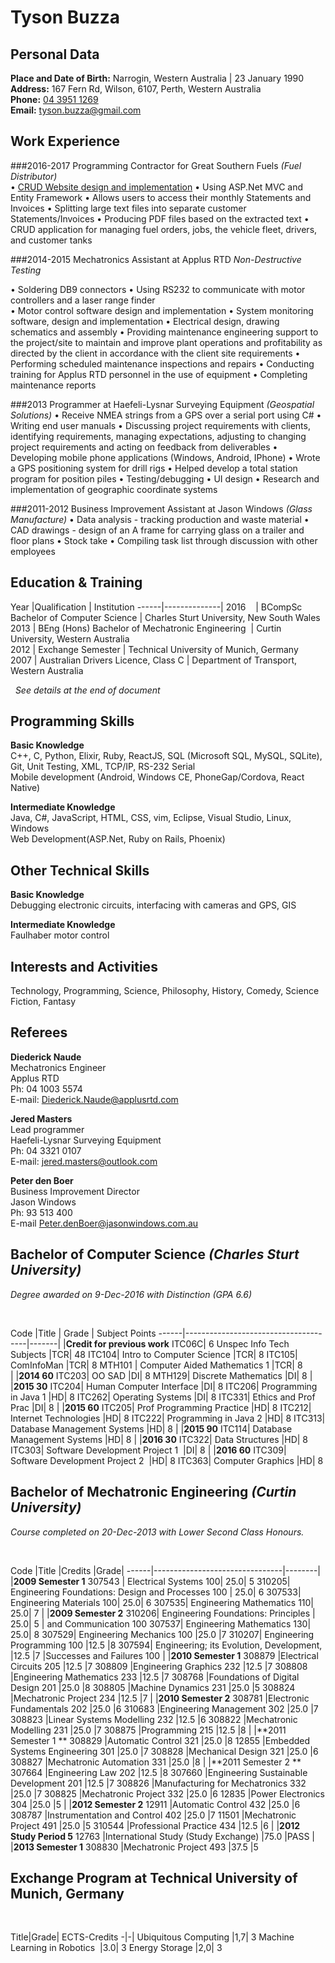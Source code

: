 Tyson Buzza
===========

Personal Data
-------------

**Place and Date of Birth:** Narrogin, Western Australia  | 23 January 1990  
**Address:**   167 Fern Rd, Wilson, 6107, Perth, Western Australia  
**Phone:**     [04 3951 1269](tel:0439511269)  
**Email:**    [tyson.buzza@gmail.com](mailto:tyson.buzza@gmail.com)

Work Experience
---------------

###2016-2017 Programming Contractor for Great Southern Fuels _(Fuel Distributor)_  
• [CRUD Website design and implementation](https://gsfs.azurewebsites.net/Account/Login) 
• Using ASP.Net MVC and Entity Framework
• Allows users to access their monthly Statements and Invoices
• Splitting large text files into separate customer Statements/Invoices
• Producing PDF files based on the extracted text 
• CRUD application for managing fuel orders, jobs, the vehicle fleet, drivers, and customer tanks

###2014-2015 Mechatronics Assistant at Applus RTD _Non-Destructive Testing_

• Soldering DB9 connectors
• Using RS232 to communicate with motor controllers and a laser range finder  
• Motor control software design and implementation
• System monitoring software, design and implementation
• Electrical design, drawing schematics and assembly
• Providing maintenance engineering support to the project/site to maintain and improve plant operations and profitability as directed by the client in accordance with the client site requirements
• Performing scheduled maintenance inspections and repairs
• Conducting training for Applus RTD personnel in the use of equipment
• Completing maintenance reports

###2013 Programmer at Haefeli-Lysnar Surveying Equipment _(Geospatial Solutions)_
• Receive NMEA strings from a GPS over a serial port using C\#
• Writing end user manuals
• Discussing project requirements with clients, identifying requirements, managing expectations, adjusting to changing project requirements and acting on feedback from deliverables
• Developing mobile phone applications (Windows, Android, IPhone)
• Wrote a GPS positioning system for drill rigs
• Helped develop a total station program for position piles
• Testing/debugging
• UI design
• Research and implementation of geographic coordinate systems

###2011-2012 Business Improvement Assistant at Jason Windows _(Glass Manufacture)_
• Data analysis - tracking production and waste material
• CAD drawings - design of an A frame for carrying glass on a trailer and floor plans
• Stock take
• Compiling task list through discussion with other employees

Education & Training
---------------------
  
Year  |Qualification | Institution 
------|--------------|
2016&nbsp;  &nbsp; | BCompSc Bachelor of Computer Science | Charles Sturt University, New South Wales  
2013 | BEng (Hons) Bachelor of Mechatronic Engineering&nbsp;  | Curtin University, Western Australia  
2012 | Exchange Semester |  Technical University of Munich, Germany  
2007 | Australian Drivers Licence, Class C  | Department of Transport, Western Australia

&nbsp;
_See details at the end of document_

Programming Skills
------------------
**Basic Knowledge**  
C++, C, Python, Elixir, Ruby, ReactJS, SQL (Microsoft SQL, MySQL, SQLite), Git, Unit Testing, XML, TCP/IP, RS-232 Serial  
Mobile development (Android, Windows CE, PhoneGap/Cordova, React Native)

**Intermediate Knowledge**  
Java, C\#, JavaScript, HTML, CSS, vim, Eclipse, Visual Studio, Linux, Windows  
Web Development(ASP.Net, Ruby on Rails, Phoenix)

Other Technical Skills
----------------------
**Basic Knowledge**  
Debugging electronic circuits, interfacing with cameras and GPS, GIS

**Intermediate Knowledge**  
Faulhaber motor control

Interests and Activities
------------------------
Technology, Programming, Science, Philosophy, History, Comedy, Science Fiction, Fantasy

Referees
--------
**Diederick Naude**  
Mechatronics Engineer  
Applus RTD  
Ph: 04 1003 5574  
E-mail: [Diederick.Naude@applusrtd.com](mailto:Diederick.Naude@applusrtd.com)

**Jered Masters**  
Lead programmer  
Haefeli-Lysnar Surveying Equipment  
Ph: 04 3321 0107  
E-mail: [jered.masters@outlook.com](mailto:jered.masters@outlook.com)

**Peter den Boer**  
Business Improvement Director  
Jason Windows  
Ph: 93 513 400  
E-mail [Peter.denBoer@jasonwindows.com.au](mailto:Peter.denBoer@jasonwindows.com.au)






Bachelor of Computer Science _(Charles Sturt University)_
----------------------------  
_Degree awarded on 9-Dec-2016 with Distinction (GPA 6.6)_  

&nbsp;


Code  |Title                                 | Grade |&nbsp;Subject Points
------|--------------------------------------|-------|
|**Credit for previous work**
ITC06C| 6 Unspec Info Tech Subjects          |TCR|	48
ITC104| Intro to Computer Science	          |TCR|	8
ITC105| ComInfoMan					          |TCR|	8
MTH101&nbsp;| Computer Aided Mathematics 1         |TCR|	8  
|
|**2014 60**
ITC203| OO SAD				                  |DI|	8
MTH129| Discrete Mathematics		          |DI|	8
|
|**2015 30**
ITC204| Human Computer Interface	          |DI|	8
ITC206| Programming in Java 1		          |HD|	8
ITC262| Operating Systems		              |DI|	8
ITC331| Ethics and Prof Prac		          |DI|	8
|
|**2015 60**
ITC205| Prof Programming Practice	          |HD|	8
ITC212| Internet Technologies		          |HD|	8
ITC222| Programming in Java 2		          |HD|	8
ITC313| Database Management Systems	      |HD|	8
|
|**2015 90**
ITC114| Database Management Systems  	      |HD|	8
|
|**2016 30**
ITC322| Data Structures                      |HD|	8
ITC303| Software Development Project 1&nbsp; |DI|	8
|
|**2016 60**
ITC309| Software Development Project 2&nbsp; |HD|	8
ITC363| Computer Graphics                    |HD|	8



Bachelor of Mechatronic Engineering _(Curtin University)_
-----------------------------------
_Course completed on 20-Dec-2013 with Lower Second Class Honours._

&nbsp;

Code  |Title                           |Credits&nbsp;|Grade|
------|--------------------------------|--------|
|**2009 Semester 1**
307543&nbsp;| Electrical Systems 100| 25.0| 5
310205| Engineering Foundations: Design and Processes 100&nbsp;| 25.0| 6 
307533| Engineering Materials 100| 25.0| 6
307535| Engineering Mathematics 110| 25.0| 7
|
|**2009 Semester 2**
310206| Engineering Foundations: Principles | 25.0| 5
|       and Communication 100
307537| Engineering Mathematics 130| 25.0| 8
307529| Engineering Mechanics 100 |25.0 |7
310207| Engineering Programming 100 |12.5 |8
307594| Engineering; its Evolution, Development, |12.5 |7
|Successes and Failures 100
|
|**2010 Semester 1**
308879 |Electrical Circuits 205 |12.5 |7
308809 |Engineering Graphics 232 |12.5 |7
308808 |Engineering Mathematics 233 |12.5 |7
308768 |Foundations of Digital Design 201 |25.0 |8
308805 |Machine Dynamics 231 |25.0 |5
308824 |Mechatronic Project 234 |12.5 |7
|
|**2010 Semester 2**
308781 |Electronic Fundamentals 202 |25.0 |6
310683 |Engineering Management 302 |25.0 |7
308823 |Linear Systems Modelling 232 |12.5 |6
308822 |Mechatronic Modelling 231 |25.0 |7
308875 |Programming 215 |12.5 |8
|
|**2011 Semester 1 **
308829 |Automatic Control 321 |25.0 |8
12855 |Embedded Systems Engineering 301 |25.0 |7
308828 |Mechanical Design 321 |25.0 |6
308827 |Mechatronic Automation 331 |25.0 |8
|
|**2011 Semester 2 **
307664 |Engineering Law 202 |12.5 |8
307660 |Engineering Sustainable Development 201 |12.5 |7
308826 |Manufacturing for Mechatronics 332 |25.0 |7
308825 |Mechatronic Project 332 |25.0 |6
12835 |Power Electronics 304 |25.0 |5
|
|**2012 Semester 2**
12911 |Automatic Control 432 |25.0 |6
308787 |Instrumentation and Control 402 |25.0 |7
11501 |Mechatronic Project 491 |25.0 |5
310544 |Professional Practice 434 |12.5 |6
|
|**2012 Study Period 5**
12763 |International Study (Study Exchange) |75.0 |PASS
|
|**2013 Semester 1**
308830 |Mechatronic Project 493 |37.5 |5




Exchange Program at Technical University of Munich, Germany
-----------------------------------------------------------
&nbsp;

Title|Grade|&nbsp;ECTS-Credits
-|-|
Ubiquitous Computing	|1,7|	3
Machine Learning in Robotics	&nbsp;|3.0|	3
Energy Storage	|2,0|	3

